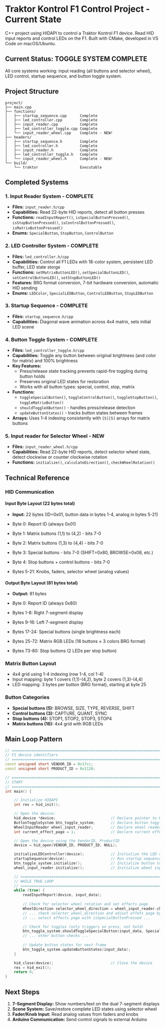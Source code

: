 # Traktor Kontrol F1 Control Project - Current State

C++ project using HIDAPI to control a Traktor Kontrol F1 device. Read HID input reports and control LEDs on the F1. Built with CMake, developed in VS Code on macOS/Ubuntu.

## Current Status: TOGGLE SYSTEM COMPLETE

All core systems working: input reading (all buttons and selector wheel), LED control, startup sequence, and button toggle system.

## Project Structure

```{}
project/
├── main.cpp
├── functions/
│   ├── startup_sequence.cpp      Complete
│   ├── led_controller.cpp        Complete  
│   ├── input_reader.cpp          Complete
│   ├── led_controller_toggle.cpp Complete
│   └── input_reader_wheel.cpp    Complete - NEW!
├── headers/
│   ├── startup_sequence.h        Complete
│   ├── led_controller.h          Complete
│   ├── input_reader.h            Complete
│   ├── led_controller_toggle.h   Complete
│   └── input_reader_wheel.h      Complete - NEW!
└── build/
    └── traktor                   Executable
```

## Completed Systems

### 1. Input Reader System - COMPLETE

- **Files:** `input_reader.h/cpp`
- **Capabilities:** Read 22-byte HID reports, detect all button presses
- **Functions:** `readInputReport()`, `isSpecialButtonPressed()`, `isStopButtonPressed()`, `isControlButtonPressed()`, `isMatrixButtonPressed()`
- **Enums:** `SpecialButton`, `StopButton`, `ControlButton`

### 2. LED Controller System - COMPLETE

- **Files:** `led_controller.h/cpp`  
- **Capabilities:** Control all F1 LEDs with 18-color system, persistent LED buffer, LED state storge
- **Functions:** `setMatrixButtonLED()`, `setSpecialButtonLED()`, `setControlButtonLED()`, `setStopButtonLED()`
- **Features:** BRG format conversion, 7-bit hardware conversion, automatic HID sending
- **Enums:** `LEDColor`, `SpecialLEDButton`, `ControlLEDButton`, `StopLEDButton`

### 3. Startup Sequence - COMPLETE

- **Files:** `startup_sequence.h/cpp`
- **Capabilities:** Diagonal wave animation across 4x4 matrix, sets initial LED scene

### 4. Button Toggle System - COMPLETE

- **Files:** `led_controller_toggle.h/cpp`
- **Capabilities:** Toggle any button between original brightness (and color for matrix) and 100% brightness
- **Key Features:**
  - Press/release state tracking prevents rapid-fire toggling during button holds
  - Preserves original LED states for restoration
  - Works with all button types: special, control, stop, matrix
- **Functions:**
  - `toggleSpecialButton()`, `toggleControlButton()`, `toggleStopButton()`, `toggleMatrixButton()`
  - `shouldToggleXButton()` - handles press/release detection
  - `updateButtonStates()` - tracks button states between frames
- **Arrays:** Uses 1-4 indexing consistently with `[5][5]` arrays for matrix buttons

### 5. Input reader for Selector Wheel - NEW

- **Files:** `input_reader_wheel.h/cpp`  
- **Capabilities:**  Read 22-byte HID reports, detect selector wheel state, detect clockwise or counter clockwise rotation
- **Functions:** `initialize()`, `calculateDirection()`, `checkWheelRotation()`

## Technical Reference

### HID Communication

#### Input Byte Layout (22 bytes total)

- **Input:** 22 bytes (ID=0x01, button data in bytes 1-4, analog in bytes 5-21)

- Byte 0: Report ID (always 0x01)
- Byte 1: Matrix buttons (1,1) to (4,2) - bits 7-0
- Byte 2: Matrix buttons (1,3) to (4,4) - bits 7-0
- Byte 3: Special buttons - bits 7-0 (SHIFT=0x80, BROWSE=0x08, etc.)
- Byte 4: Stop buttons + control buttons - bits 7-0
- Bytes 5-21: Knobs, faders, selector wheel (analog values)

#### Output Byte Layout (81 bytes total)

- **Output:** 81 bytes

- Byte 0: Report ID (always 0x80)
- Bytes 1-8: Right 7-segment display
- Bytes 9-16: Left 7-segment display
- Bytes 17-24: Special buttons (single brightness each)
- Bytes 25-72: Matrix RGB LEDs (16 buttons × 3 colors BRG format)
- Bytes 73-80: Stop buttons (2 LEDs per stop button)

### Matrix Button Layout

- 4x4 grid using 1-4 indexing (row 1-4, col 1-4)
- Input mapping: byte 1 covers (1,1)-(4,2), byte 2 covers (1,3)-(4,4)
- LED mapping: 3 bytes per button (BRG format), starting at byte 25

### Button Categories

- **Special buttons (5):** BROWSE, SIZE, TYPE, REVERSE, SHIFT
- **Control buttons (3):** CAPTURE, QUANT, SYNC  
- **Stop buttons (4):** STOP1, STOP2, STOP3, STOP4
- **Matrix buttons (16):** 4x4 grid with RGB LEDs

## Main Loop Pattern

```cpp
// =============================================================================
// F1 device identifiers
// =============================================================================
const unsigned short VENDOR_ID = 0x17cc;
const unsigned short PRODUCT_ID = 0x1120;

// =============================================================================
// START
// =============================================================================
int main() {

    // Initialize HIDAPI
    int res = hid_init();

    // Open the device:
    hid_device *device;                         // Declare pointer to HID device handle
    ButtonToggleSystem btn_toggle_system;       // Declare button toggle system
    WheelInputReader wheel_input_reader;        // Declare wheel reader system
    int current_effect_page = 1;                // Declare current effects page variable

    // Open the device using the VendorID, ProductID
    device = hid_open(VENDOR_ID, PRODUCT_ID, NULL);

    initializeLEDController(device);            // Initialize the LED controller
    startupSequence(device);                    // Run startup sequence
    btn_toggle_system.initialize();             // Initialize button toggle system
    wheel_input_reader.initialize();            // Initialize wheel input reader and set first page

    // =============================================================================
    // WHILE TRUE LOOP
    // =============================================================================
    while (true) {
        readInputReport(device, input_data);
        
        // Check for selector wheel rotation and set effects page
        WheelDirection selector_wheel_direction = wheel_input_reader.checkWheelRotation(input_data);
        // ... check selector_wheel_direction and adjust effets page by +1 or -1 ...
        // ... select effects page with isSpecialButtonPressed ...

        // Check for toggles (only triggers on press, not hold)
        btn_toggle_system.shouldToggleSpecialButton(input_data, SpecialButton::SHIFT, SpecialLEDButton::SHIFT);
        // ... other button checks ...
        
        // Update button states for next frame
        btn_toggle_system.updateButtonStates(input_data);
    }

    hid_close(device);                          // Close the device
    res = hid_exit();
    return 0;
}
```

## Next Steps

1. **7-Segment Display:** Show numbers/text on the dual 7-segment displays
2. **Scene System:** Save/restore complete LED states using selector wheel
3. **Fader/Knob Input:** Read analog values from faders and knobs
4. **Arduino Communication:** Send control signals to external Arduino
